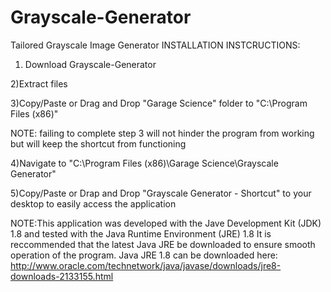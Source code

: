 # Grayscale-Generator
Tailored Grayscale Image Generator
INSTALLATION INSTCRUCTIONS:
1) Download Grayscale-Generator

2)Extract files

3)Copy/Paste or Drag and Drop "Garage Science" folder to "C:\Program Files (x86)\"

NOTE: failing to complete step 3 will not hinder the program from working but will keep the shortcut from functioning

4)Navigate to "C:\Program Files (x86)\Garage Science\Grayscale Generator"

5)Copy/Paste or Drap and Drop "Grayscale Generator - Shortcut" to your desktop to easily access the application

NOTE:This application was developed with the Jave Development Kit (JDK) 1.8 and tested with the Java Runtime Environment (JRE) 1.8
It is reccommended that the latest Java JRE be downloaded to ensure smooth operation of the program.
Java JRE 1.8 can be downloaded here: http://www.oracle.com/technetwork/java/javase/downloads/jre8-downloads-2133155.html
